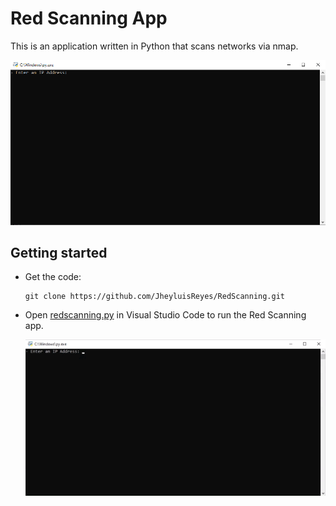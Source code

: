 # Red Scanning App
This is an application written in Python that scans networks via nmap.

  ![Red Scanning Screenshot](images/RedScanningScreenshot.png)

## Getting started
- Get the code:
    ```
    git clone https://github.com/JheyluisReyes/RedScanning.git
    ```

- Open [redscanning.py](redscanning.py) in Visual Studio Code to run the Red Scanning app.

  ![Red Scanning Screenshot](images/RedScanningGIF.gif)

